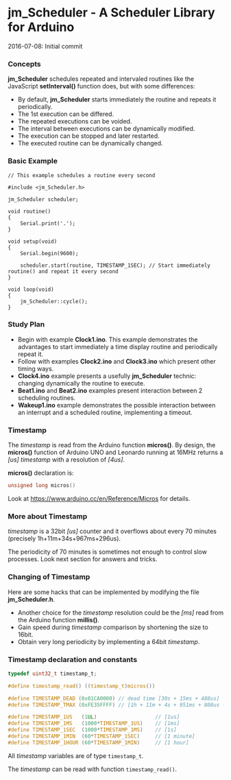 <!--

2016-07-13: In progress...
2016-07-08: Initial commit.

Licence: LGPL v3

Author: Jean-Marc Paratte
Email: jean-marc@paratte.ch

-->

<style>

.markdown-body pre {
	background-color: #e0e0e0;
}

</style>

# jm_Scheduler - A Scheduler Library for Arduino

2016-07-08: Initial commit

### Concepts

**jm_Scheduler** schedules repeated and intervaled routines like the JavaScript **setInterval()** function does, but with some differences:

- By default, **jm_Scheduler** starts immediately the routine and repeats it periodically.
- The 1st execution can be differed.
- The repeated executions can be voided.
- The interval between executions can be dynamically modified.
- The execution can be stopped and later restarted.
- The executed routine can be dynamically changed.

### Basic Example

	// This example schedules a routine every second
	
	#include <jm_Scheduler.h>
  
	jm_Scheduler scheduler;
	
	void routine()
	{
		Serial.print('.');
	}
  
	void setup(void)
	{
		Serial.begin(9600);
		
		scheduler.start(routine, TIMESTAMP_1SEC); // Start immediately routine() and repeat it every second
	}
  
	void loop(void)
	{
		jm_Scheduler::cycle();
	}

### Study Plan

- Begin with example **Clock1.ino**. This example demonstrates the advantages to start immediately a time display routine and periodically repeat it.
- Follow with examples **Clock2.ino** and **Clock3.ino** which present other timing ways.
- **Clock4.ino** example presents a usefully **jm_Scheduler** technic: changing dynamically the routine to execute.
- **Beat1.ino** and **Beat2.ino** examples present interaction between 2 scheduling routines.
- **Wakeup1.ino** example demonstrates the possible interaction between an interrupt and a scheduled routine, implementing a timeout.

### Timestamp

The _timestamp_ is read from the Arduino function **micros()**.
By design, the **micros()** function of Arduino UNO and Leonardo running at 16MHz returns a _[us]_ _timestamp_ with a resolution of _[4us]_.

**micros()** declaration is:

```C
unsigned long micros()
```

Look at https://www.arduino.cc/en/Reference/Micros for details.

### More about Timestamp

_timestamp_ is a 32bit _[us]_ counter and it overflows about every 70 minutes (precisely 1h+11m+34s+967ms+296us).

The periodicity of 70 minutes is sometimes not enough to control slow processes.
Look next section for answers and tricks.

### Changing of Timestamp

Here are some hacks that can be implemented by modifying the file **jm_Scheduler.h**.

- Another choice for the _timestamp_ resolution could be the _[ms]_ read from the Arduino function **millis()**. 
- Gain speed during _timestamp_ comparison by shortening the size to 16bit.
- Obtain very long periodicity by implementing a 64bit _timestamp_.

### Timestamp declaration and constants

```C
typedef uint32_t timestamp_t;

#define timestamp_read() ((timestamp_t)micros())

#define TIMESTAMP_DEAD (0x01CA0000) // dead time [30s + 15ms + 488us]
#define TIMESTAMP_TMAX (0xFE35FFFF) // [1h + 11m + 4s + 951ms + 808us - 1]

#define TIMESTAMP_1US	(1UL)					// [1us]
#define TIMESTAMP_1MS	(1000*TIMESTAMP_1US)	// [1ms]
#define TIMESTAMP_1SEC	(1000*TIMESTAMP_1MS)	// [1s]
#define TIMESTAMP_1MIN	(60*TIMESTAMP_1SEC)		// [1 minute]
#define TIMESTAMP_1HOUR	(60*TIMESTAMP_1MIN)		// [1 hour]
```

All _timestamp_ variables are of type `timestamp_t`.

The _timestamp_ can be read with function `timestamp_read()`.